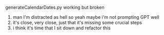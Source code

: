 generateCalendarDates.py working but broken
1. man I'm distracted as hell so yeah maybe i'm not prompting GPT well
2. it's close, very close, just that it's missing some crucial steps
3. i think it's time that I sit down and refactor this